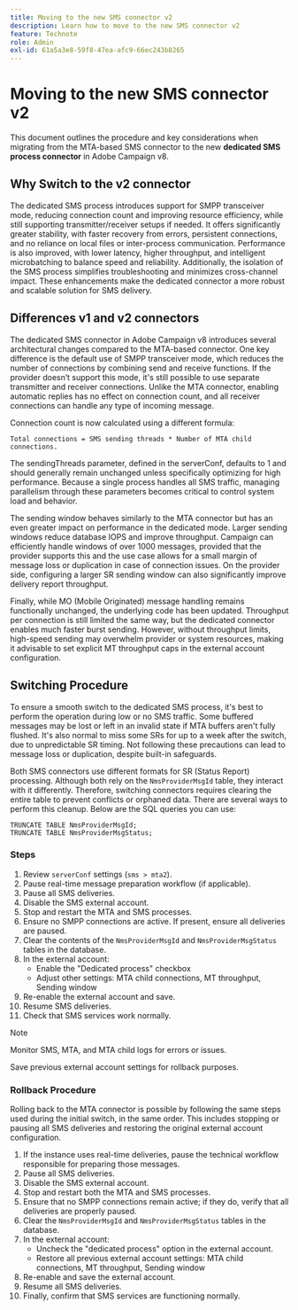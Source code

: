 ```yaml
---
title: Moving to the new SMS connector v2
description: Learn how to move to the new SMS connector v2
feature: Technote
role: Admin
exl-id: 61a5a3e8-59f8-47ea-afc9-66ec243b8265
---
```

# Moving to the new SMS connector v2

This document outlines the procedure and key considerations when migrating from the MTA-based SMS connector to the new **dedicated SMS process connector** in Adobe Campaign v8.

## Why Switch to the v2 connector

The dedicated SMS process introduces support for SMPP transceiver mode, reducing connection count and improving resource efficiency, while still supporting transmitter/receiver setups if needed. It offers significantly greater stability, with faster recovery from errors, persistent connections, and no reliance on local files or inter-process communication. Performance is also improved, with lower latency, higher throughput, and intelligent microbatching to balance speed and reliability. Additionally, the isolation of the SMS process simplifies troubleshooting and minimizes cross-channel impact. These enhancements make the dedicated connector a more robust and scalable solution for SMS delivery.

## Differences v1 and v2 connectors

The dedicated SMS connector in Adobe Campaign v8 introduces several architectural changes compared to the MTA-based connector. One key difference is the default use of SMPP transceiver mode, which reduces the number of connections by combining send and receive functions. If the provider doesn’t support this mode, it's still possible to use separate transmitter and receiver connections. Unlike the MTA connector, enabling automatic replies has no effect on connection count, and all receiver connections can handle any type of incoming message.

Connection count is now calculated using a different formula: 

```
Total connections = SMS sending threads * Number of MTA child connections. 
```

The sendingThreads parameter, defined in the serverConf, defaults to 1 and should generally remain unchanged unless specifically optimizing for high performance. Because a single process handles all SMS traffic, managing parallelism through these parameters becomes critical to control system load and behavior.

The sending window behaves similarly to the MTA connector but has an even greater impact on performance in the dedicated mode. Larger sending windows reduce database IOPS and improve throughput. Campaign can efficiently handle windows of over 1000 messages, provided that the provider supports this and the use case allows for a small margin of message loss or duplication in case of connection issues. On the provider side, configuring a larger SR sending window can also significantly improve delivery report throughput.

Finally, while MO (Mobile Originated) message handling remains functionally unchanged, the underlying code has been updated. Throughput per connection is still limited the same way, but the dedicated connector enables much faster burst sending. However, without throughput limits, high-speed sending may overwhelm provider or system resources, making it advisable to set explicit MT throughput caps in the external account configuration.

## Switching Procedure

To ensure a smooth switch to the dedicated SMS process, it's best to perform the operation during low or no SMS traffic. Some buffered messages may be lost or left in an invalid state if MTA buffers aren't fully flushed. It's also normal to miss some SRs for up to a week after the switch, due to unpredictable SR timing. Not following these precautions can lead to message loss or duplication, despite built-in safeguards.

Both SMS connectors use different formats for SR (Status Report) processing. Although both rely on the `NmsProviderMsgId` table, they interact with it differently. Therefore, switching connectors requires clearing the entire table to prevent conflicts or orphaned data. There are several ways to perform this cleanup. Below are the SQL queries you can use:

```
TRUNCATE TABLE NmsProviderMsgId;
TRUNCATE TABLE NmsProviderMsgStatus;
```

### Steps

1. Review `serverConf` settings (`sms > mta2`).
1. Pause real-time message preparation workflow (if applicable).
1. Pause all SMS deliveries.
1. Disable the SMS external account.
1. Stop and restart the MTA and SMS processes.
1. Ensure no SMPP connections are active. If present, ensure all deliveries are paused.
1. Clear the contents of the `NmsProviderMsgId` and `NmsProviderMsgStatus` tables in the database.
1. In the external account:
    * Enable the "Dedicated process" checkbox
    * Adjust other settings: MTA child connections, MT throughput, Sending window
1. Re-enable the external account and save.
1. Resume SMS deliveries.
1. Check that SMS services work normally.

>[!NOTE]
>
>Monitor SMS, MTA, and MTA child logs for errors or issues.
>
>Save previous external account settings for rollback purposes.

### Rollback Procedure

Rolling back to the MTA connector is possible by following the same steps used during the initial switch, in the same order. This includes stopping or pausing all SMS deliveries and restoring the original external account configuration.

1. If the instance uses real-time deliveries, pause the technical workflow responsible for preparing those messages.
1. Pause all SMS deliveries.
1. Disable the SMS external account.
1. Stop and restart both the MTA and SMS processes.
1. Ensure that no SMPP connections remain active; if they do, verify that all deliveries are properly paused.
1. Clear the `NmsProviderMsgId` and `NmsProviderMsgStatus` tables in the database.
1. In the external account:
    * Uncheck the "dedicated process" option in the external account.
    * Restore all previous external account settings: MTA child connections, MT throughput, Sending window
1. Re-enable and save the external account.
1. Resume all SMS deliveries.
1. Finally, confirm that SMS services are functioning normally.
